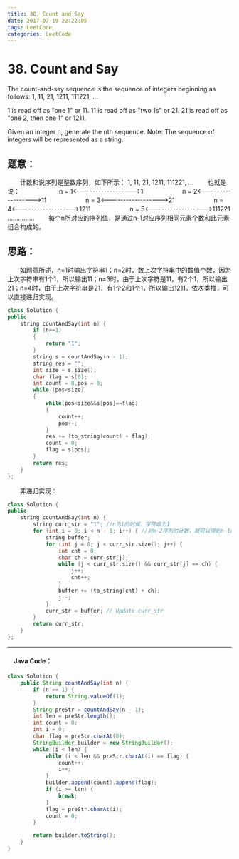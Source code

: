 ```yaml
---
title: 38. Count and Say
date: 2017-07-19 22:22:05
tags: LeetCode
categories: LeetCode
---
```


# 38. Count and Say

The count-and-say sequence is the sequence of integers beginning as follows:
1, 11, 21, 1211, 111221, ...

1 is read off as "one 1" or 11.
11 is read off as "two 1s" or 21.
21 is read off as "one 2, then one 1" or 1211.

Given an integer n, generate the nth sequence.
Note: The sequence of integers will be represented as a string.

<!--more-->

## 题意：

　　计数和说序列是整数序列，如下所示： 1, 11, 21, 1211, 111221, ...
　　也就是说：
　　　　　　n = 1<------------------>1
　　　　　　n = 2<------------------>11
　　　　　　n = 3<------------------>21
　　　　　　n = 4<------------------>1211
　　　　　　n = 5<------------------>111221　　
　　　　　　            ...............
　　每个n所对应的序列值，是通过n-1对应序列相同元素个数和此元素组合构成的。

## 思路：

　　如题意所述，n=1时输出字符串1；n=2时，数上次字符串中的数值个数，因为上次字符串有1个1，所以输出11；n=3时，由于上次字符是11，有2个1，所以输出21；n=4时，由于上次字符串是21，有1个2和1个1，所以输出1211。依次类推，可以直接递归实现。

```c++
class Solution {
public:
	string countAndSay(int n) {
		if (n==1)
		{
			return "1";
		}
		string s = countAndSay(n - 1);
		string res = "";
		int size = s.size();
		char flag = s[0];
		int count = 0,pos = 0;
		while (pos<size)
		{
			while(pos<size&&s[pos]==flag)
			{
				count++;
				pos++;
			}
			res += (to_string(count) + flag);
			count = 0;
			flag = s[pos];
		}
		return res;
	}
};
```

　　非递归实现：

```c++
class Solution {
public:
	string countAndSay(int n) {
		string curr_str = "1"; //n为1的时候，字符串为1
		for (int i = 0; i < n - 1; i++) { //对n-2序列的计数，就可以得到n-1的序列值（从零开始，n-1序列即使n的序列值）
			string buffer;
			for (int j = 0; j < curr_str.size(); j++) {
				int cnt = 0;
				char ch = curr_str[j];
				while (j < curr_str.size() && curr_str[j] == ch) {
					j++;
					cnt++;
				}
				buffer += (to_string(cnt) + ch);
				j--;
			}
			curr_str = buffer; // Update curr_str
		}
		return curr_str;
	}
};
```

---------------------------------------------------
#### 　Java Code：
```Java
class Solution {
    public String countAndSay(int n) {
        if (n == 1) {
            return String.valueOf(1);
        }
        String preStr = countAndSay(n - 1);
        int len = preStr.length();
        int count = 0;
        int i = 0;
        char flag = preStr.charAt(0);
        StringBuilder builder = new StringBuilder();
        while (i < len) {
            while (i < len && preStr.charAt(i) == flag) {
                count++;
                i++;
            }
            builder.append(count).append(flag);
            if (i >= len) {
                break;
            }
            flag = preStr.charAt(i);
            count = 0;
        }

        return builder.toString();
    }
}
```
